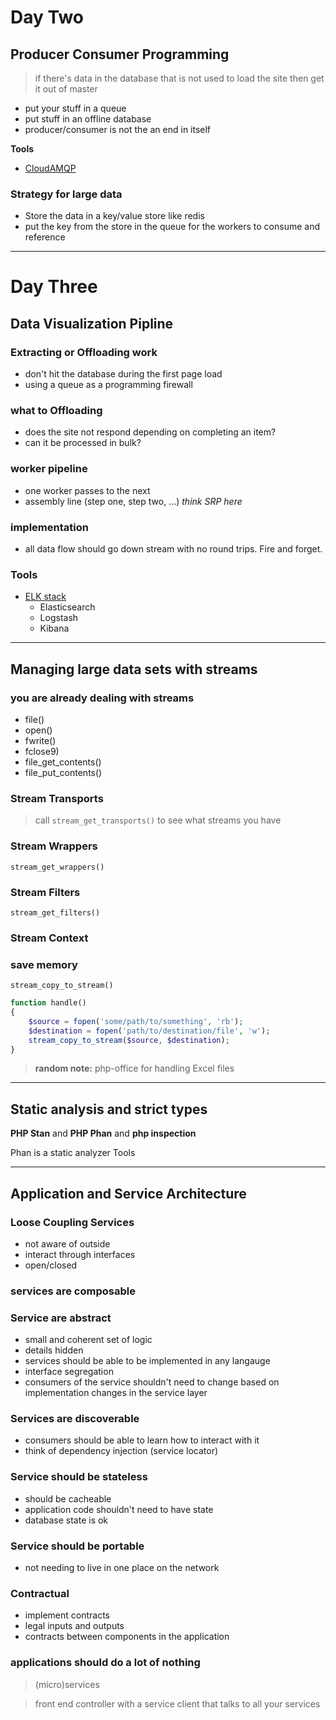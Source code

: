 # Day Two
## Producer Consumer Programming

> if there's data in the database that is not used to load the site then get it out of master

- put your stuff in a queue
- put stuff in an offline database
- producer/consumer is not the an end in itself

**Tools**
- [CloudAMQP](https://www.cloudamqp.com/)

### Strategy for large data
- Store the data in a key/value store like redis
- put the key from the store in the queue for the workers to consume and reference

---------------------------------

# Day Three
## Data Visualization Pipline

### Extracting or Offloading work
- don't hit the database during the first page load
- using a queue as a programming firewall

### what to Offloading
- does the site not respond depending on completing an item?
- can it be processed in bulk?

### worker pipeline
- one worker passes to the next
- assembly line (step one, step two, ...) *think SRP here*

### implementation
- all data flow should go down stream with no round trips. Fire and forget.

### Tools
- [ELK stack](https://www.elastic.co/elk-stack)
    - Elasticsearch
    - Logstash
    - Kibana

-------------------

## Managing large data sets with streams

### you are already dealing with streams
- file()
- open()
- fwrite()
- fclose9)
- file_get_contents()
- file_put_contents()

### Stream Transports
> call `stream_get_transports()` to see what streams you have

### Stream Wrappers
`stream_get_wrappers()`

### Stream Filters
`stream_get_filters()`

### Stream Context


### save memory
`stream_copy_to_stream()`

```php
function handle()
{
    $source = fopen('some/path/to/something', 'rb');
    $destination = fopen('path/to/destination/file', 'w');
    stream_copy_to_stream($source, $destination);
}
```

> **random note:** php-office for handling Excel files

---------------------

## Static analysis and strict types
**PHP Stan** and **PHP Phan** and **php inspection**

Phan is a static analyzer Tools

-------------------
## Application and Service Architecture

### Loose Coupling Services
- not aware of outside 
- interact through interfaces
- open/closed

### services are composable

### Service are abstract
- small and coherent set of logic
- details hidden
- services should be able to be implemented in any langauge
- interface segregation
- consumers of the service shouldn't need to change based on implementation changes in the service layer

### Services are discoverable
- consumers should be able to learn how to interact with it
- think of dependency injection (service locator)

### Service should be stateless
- should be cacheable
- application code shouldn't need to have state
- database state is ok

### Service should be portable
- not needing to live in one place on the network

### Contractual
- implement contracts
- legal inputs and outputs
- contracts between components in the application

### applications should do a lot of nothing

> (micro)services

> front end controller with a service client that talks to all your services
